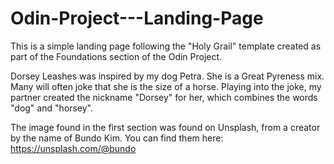 # Odin-Project---Landing-Page

This is a simple landing page following the "Holy Grail" template created as part of the Foundations section of the Odin Project.

Dorsey Leashes was inspired by my dog Petra. She is a Great Pyreness mix. Many will often joke that she is the size of a horse. Playing into the joke, my partner created the nickname "Dorsey" for her, which combines the words "dog" and "horsey".

The image found in the first section was found on Unsplash, from a creator by the name of Bundo Kim. You can find them here: https://unsplash.com/@bundo
